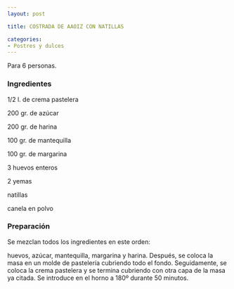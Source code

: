 ```yaml
---
layout: post

title: COSTRADA DE AAOIZ CON NATILLAS

categories:
- Postres y dulces
---
```

Para 6 personas.

<h3>Ingredientes</h3>

1/2 l. de crema pastelera

200 gr. de azúcar

200 gr. de harina

100 gr. de mantequilla

100 gr. de margarina

3 huevos enteros

2 yemas

natillas

canela en polvo

<h3>Preparación</h3>

Se mezclan todos los ingredientes en este orden:

huevos, azúcar, mantequilla, margarina y harina. Después, se coloca la masa en un molde de pastelería cubriendo todo el fondo. Seguidamente, se coloca la crema pastelera y se termina cubriendo con otra capa de la masa ya citada. Se introduce en el horno a 180º durante 50 minutos.